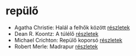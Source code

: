 # repülő

- Agatha Christie: Halál a felhők között [részletek](../_details/Agatha%20Christie.md#id_69)
- Dean R. Koontz: A túlélő [részletek](../_details/Dean%20R.%20Koontz.md#id_1097)
- Michael Crichton: Repülő koporsó [részletek](../_details/Michael%20Crichton.md#id_759)
- Robert Merle: Madrapur [részletek](../_details/Robert%20Merle.md#id_334)